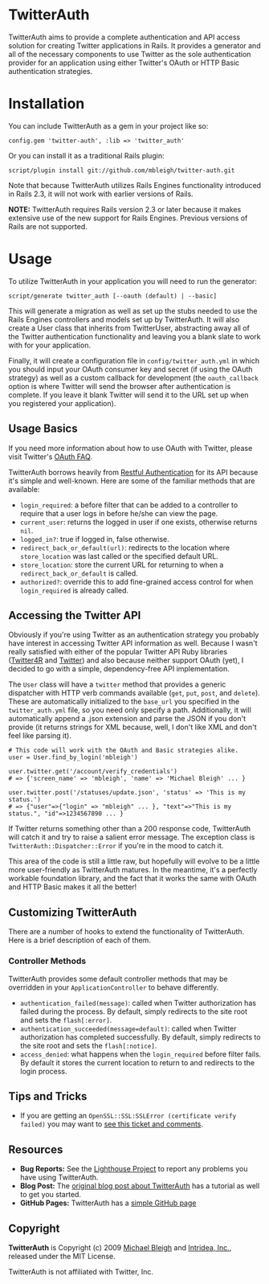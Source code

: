 TwitterAuth
===========

TwitterAuth aims to provide a complete authentication and API access solution for creating Twitter applications in Rails. It provides a generator and all of the necessary components to use Twitter as the sole authentication provider for an application using either Twitter's OAuth or HTTP Basic authentication strategies.

Installation
============

You can include TwitterAuth as a gem in your project like so:

    config.gem 'twitter-auth', :lib => 'twitter_auth'

Or you can install it as a traditional Rails plugin:

    script/plugin install git://github.com/mbleigh/twitter-auth.git

Note that because TwitterAuth utilizes Rails Engines functionality introduced in Rails 2.3, it will not work with earlier versions of Rails.

**NOTE:** TwitterAuth requires Rails version 2.3 or later because it makes extensive use of the new support for Rails Engines. Previous versions of Rails are not supported.

Usage
=====

To utilize TwitterAuth in your application you will need to run the generator:

    script/generate twitter_auth [--oauth (default) | --basic]

This will generate a migration as well as set up the stubs needed to use the Rails Engines controllers and models set up by TwitterAuth. It will also create a User class that inherits from TwitterUser, abstracting away all of the Twitter authentication functionality and leaving you a blank slate to work with for your application. 

Finally, it will create a configuration file in `config/twitter_auth.yml` in which you should input your OAuth consumer key and secret (if using the OAuth strategy) as well as a custom callback for development (the `oauth_callback` option is where Twitter will send the browser after authentication is complete. If you leave it blank Twitter will send it to the URL set up when you registered your application).

Usage Basics
------------

If you need more information about how to use OAuth with Twitter, please visit Twitter's [OAuth FAQ](http://apiwiki.twitter.com/OAuth-FAQ).

TwitterAuth borrows heavily from [Restful Authentication](http://github.com/technoweenie/restful-authentication) for its API because it's simple and well-known. Here are some of the familiar methods that are available:

* `login_required`: a before filter that can be added to a controller to require that a user logs in before he/she can view the page.
* `current_user`: returns the logged in user if one exists, otherwise returns `nil`.
* `logged_in?`: true if logged in, false otherwise.
* `redirect_back_or_default(url)`: redirects to the location where `store_location` was last called or the specified default URL.
* `store_location`: store the current URL for returning to when a `redirect_back_or_default` is called.
* `authorized?`: override this to add fine-grained access control for when `login_required` is already called.

Accessing the Twitter API
-------------------------

Obviously if you're using Twitter as an authentication strategy you probably have interest in accessing Twitter API information as well. Because I wasn't really satisfied with either of the popular Twitter API Ruby libraries ([Twitter4R](http://twitter4r.rubyforge.org) and [Twitter](http://twitter.rubyforge.org)) and also because neither support OAuth (yet), I decided to go with a simple, dependency-free API implementation.

The `User` class will have a `twitter` method that provides a generic dispatcher with HTTP verb commands available (`get`, `put`, `post`, and `delete`). These are automatically initialized to the `base_url` you specified in the `twitter_auth.yml` file, so you need only specify a path. Additionally, it will automatically append a .json extension and parse the JSON if you don't provide (it returns strings for XML because, well, I don't like XML and don't feel like parsing it).

    # This code will work with the OAuth and Basic strategies alike.
    user = User.find_by_login('mbleigh')

    user.twitter.get('/account/verify_credentials')
    # => {'screen_name' => 'mbleigh', 'name' => 'Michael Bleigh' ... }

    user.twitter.post('/statuses/update.json', 'status' => 'This is my status.')
    # => {"user"=>{"login" => "mbleigh" ... }, "text"=>"This is my status.", "id"=>1234567890 ... }

If Twitter returns something other than a 200 response code, TwitterAuth will catch it and try to raise a salient error message. The exception class is `TwitterAuth::Dispatcher::Error` if you're in the mood to catch it.

This area of the code is still a little raw, but hopefully will evolve to be a little more user-friendly as TwitterAuth matures. In the meantime, it's a perfectly workable foundation library, and the fact that it works the same with OAuth and HTTP Basic makes it all the better!

Customizing TwitterAuth
-----------------------

There are a number of hooks to extend the functionality of TwitterAuth. Here is a brief description of each of them.

### Controller Methods

TwitterAuth provides some default controller methods that may be overridden in your `ApplicationController` to behave differently.

* `authentication_failed(message)`: called when Twitter authorization has failed during the process. By default, simply redirects to the site root and sets the `flash[:error]`.
* `authentication_succeeded(message=default)`: called when Twitter authorization has completed successfully. By default, simply redirects to the site root and sets the `flash[:notice]`.
* `access_denied`: what happens when the `login_required` before filter fails. By default it stores the current location to return to and redirects to the login process.

Tips and Tricks
---------------

* If you are getting an `OpenSSL::SSL:SSLError (certificate verify failed)` you may want to [see this ticket and comments](https://mbleigh.lighthouseapp.com/projects/27783-twitterauth/tickets/6-error-on-login#ticket-6-2).

Resources
---------

* **Bug Reports:** See the [Lighthouse Project](http://mbleigh.lighthouseapp.com/projects/27783-twitterauth) to report any problems you have using TwitterAuth.
* **Blog Post:** The [original blog post about TwitterAuth](http://intridea.com/2009/3/23/twitter-auth-for-near-instant-twitter-apps) has a tutorial as well to get you started.
* **GitHub Pages:** TwitterAuth has a [simple GitHub page](http://mbleigh.com/twitter-auth)

Copyright
---------

**TwitterAuth** is Copyright (c) 2009 [Michael Bleigh](http://www.mbleigh.com) and [Intridea, Inc.](http://www.intridea.com/), released under the MIT License.

TwitterAuth is not affiliated with Twitter, Inc.
